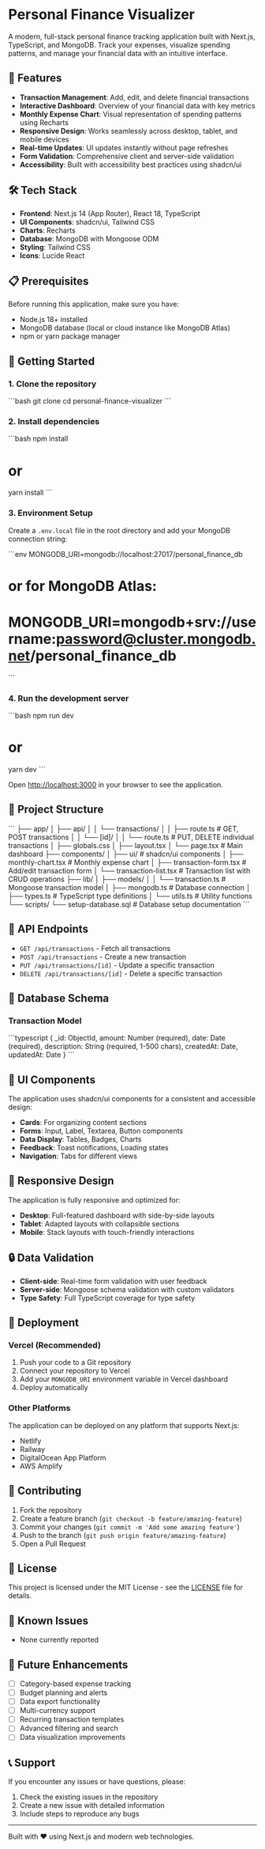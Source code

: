 # Personal Finance Visualizer

A modern, full-stack personal finance tracking application built with Next.js, TypeScript, and MongoDB. Track your expenses, visualize spending patterns, and manage your financial data with an intuitive interface.

## 🚀 Features

- **Transaction Management**: Add, edit, and delete financial transactions
- **Interactive Dashboard**: Overview of your financial data with key metrics
- **Monthly Expense Chart**: Visual representation of spending patterns using Recharts
- **Responsive Design**: Works seamlessly across desktop, tablet, and mobile devices
- **Real-time Updates**: UI updates instantly without page refreshes
- **Form Validation**: Comprehensive client and server-side validation
- **Accessibility**: Built with accessibility best practices using shadcn/ui

## 🛠 Tech Stack

- **Frontend**: Next.js 14 (App Router), React 18, TypeScript
- **UI Components**: shadcn/ui, Tailwind CSS
- **Charts**: Recharts
- **Database**: MongoDB with Mongoose ODM
- **Styling**: Tailwind CSS
- **Icons**: Lucide React

## 📋 Prerequisites

Before running this application, make sure you have:

- Node.js 18+ installed
- MongoDB database (local or cloud instance like MongoDB Atlas)
- npm or yarn package manager

## 🚀 Getting Started

### 1. Clone the repository

\`\`\`bash
git clone <repository-url>
cd personal-finance-visualizer
\`\`\`

### 2. Install dependencies

\`\`\`bash
npm install
# or
yarn install
\`\`\`

### 3. Environment Setup

Create a `.env.local` file in the root directory and add your MongoDB connection string:

\`\`\`env
MONGODB_URI=mongodb://localhost:27017/personal_finance_db
# or for MongoDB Atlas:
# MONGODB_URI=mongodb+srv://username:password@cluster.mongodb.net/personal_finance_db
\`\`\`

### 4. Run the development server

\`\`\`bash
npm run dev
# or
yarn dev
\`\`\`

Open [http://localhost:3000](http://localhost:3000) in your browser to see the application.

## 📁 Project Structure

\`\`\`
├── app/
│   ├── api/
│   │   └── transactions/
│   │       ├── route.ts          # GET, POST transactions
│   │       └── [id]/
│   │           └── route.ts      # PUT, DELETE individual transactions
│   ├── globals.css
│   ├── layout.tsx
│   └── page.tsx                  # Main dashboard
├── components/
│   ├── ui/                       # shadcn/ui components
│   ├── monthly-chart.tsx         # Monthly expense chart
│   ├── transaction-form.tsx      # Add/edit transaction form
│   └── transaction-list.tsx      # Transaction list with CRUD operations
├── lib/
│   ├── models/
│   │   └── transaction.ts        # Mongoose transaction model
│   ├── mongodb.ts                # Database connection
│   ├── types.ts                  # TypeScript type definitions
│   └── utils.ts                  # Utility functions
└── scripts/
    └── setup-database.sql        # Database setup documentation
\`\`\`

## 🔧 API Endpoints

- `GET /api/transactions` - Fetch all transactions
- `POST /api/transactions` - Create a new transaction
- `PUT /api/transactions/[id]` - Update a specific transaction
- `DELETE /api/transactions/[id]` - Delete a specific transaction

## 💾 Database Schema

### Transaction Model

\`\`\`typescript
{
  _id: ObjectId,
  amount: Number (required),
  date: Date (required),
  description: String (required, 1-500 chars),
  createdAt: Date,
  updatedAt: Date
}
\`\`\`

## 🎨 UI Components

The application uses shadcn/ui components for a consistent and accessible design:

- **Cards**: For organizing content sections
- **Forms**: Input, Label, Textarea, Button components
- **Data Display**: Tables, Badges, Charts
- **Feedback**: Toast notifications, Loading states
- **Navigation**: Tabs for different views

## 📱 Responsive Design

The application is fully responsive and optimized for:

- **Desktop**: Full-featured dashboard with side-by-side layouts
- **Tablet**: Adapted layouts with collapsible sections
- **Mobile**: Stack layouts with touch-friendly interactions

## 🔒 Data Validation

- **Client-side**: Real-time form validation with user feedback
- **Server-side**: Mongoose schema validation with custom validators
- **Type Safety**: Full TypeScript coverage for type safety

## 🚀 Deployment

### Vercel (Recommended)

1. Push your code to a Git repository
2. Connect your repository to Vercel
3. Add your `MONGODB_URI` environment variable in Vercel dashboard
4. Deploy automatically

### Other Platforms

The application can be deployed on any platform that supports Next.js:

- Netlify
- Railway
- DigitalOcean App Platform
- AWS Amplify

## 🤝 Contributing

1. Fork the repository
2. Create a feature branch (`git checkout -b feature/amazing-feature`)
3. Commit your changes (`git commit -m 'Add some amazing feature'`)
4. Push to the branch (`git push origin feature/amazing-feature`)
5. Open a Pull Request

## 📝 License

This project is licensed under the MIT License - see the [LICENSE](LICENSE) file for details.

## 🐛 Known Issues

- None currently reported

## 🔮 Future Enhancements

- [ ] Category-based expense tracking
- [ ] Budget planning and alerts
- [ ] Data export functionality
- [ ] Multi-currency support
- [ ] Recurring transaction templates
- [ ] Advanced filtering and search
- [ ] Data visualization improvements

## 📞 Support

If you encounter any issues or have questions, please:

1. Check the existing issues in the repository
2. Create a new issue with detailed information
3. Include steps to reproduce any bugs

---

Built with ❤️ using Next.js and modern web technologies.
